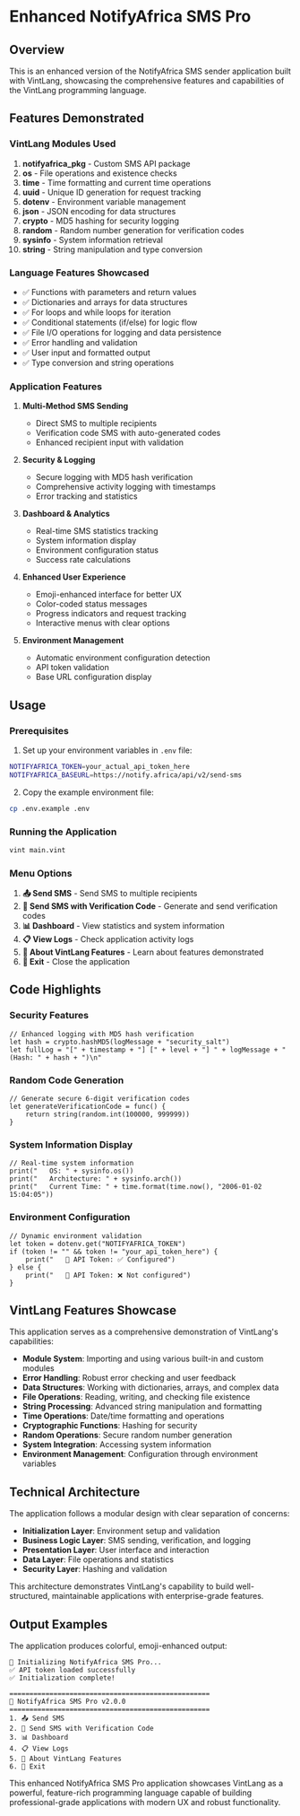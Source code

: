 # Enhanced NotifyAfrica SMS Pro

## Overview

This is an enhanced version of the NotifyAfrica SMS sender application built with VintLang, showcasing the comprehensive features and capabilities of the VintLang programming language.

## Features Demonstrated

### VintLang Modules Used

1. **notifyafrica_pkg** - Custom SMS API package
2. **os** - File operations and existence checks  
3. **time** - Time formatting and current time operations
4. **uuid** - Unique ID generation for request tracking
5. **dotenv** - Environment variable management
6. **json** - JSON encoding for data structures
7. **crypto** - MD5 hashing for security logging
8. **random** - Random number generation for verification codes
9. **sysinfo** - System information retrieval
10. **string** - String manipulation and type conversion

### Language Features Showcased

- ✅ Functions with parameters and return values
- ✅ Dictionaries and arrays for data structures
- ✅ For loops and while loops for iteration
- ✅ Conditional statements (if/else) for logic flow
- ✅ File I/O operations for logging and data persistence
- ✅ Error handling and validation
- ✅ User input and formatted output
- ✅ Type conversion and string operations

### Application Features

1. **Multi-Method SMS Sending**
   - Direct SMS to multiple recipients
   - Verification code SMS with auto-generated codes
   - Enhanced recipient input with validation

2. **Security & Logging**
   - Secure logging with MD5 hash verification
   - Comprehensive activity logging with timestamps
   - Error tracking and statistics

3. **Dashboard & Analytics**
   - Real-time SMS statistics tracking
   - System information display
   - Environment configuration status
   - Success rate calculations

4. **Enhanced User Experience**
   - Emoji-enhanced interface for better UX
   - Color-coded status messages
   - Progress indicators and request tracking
   - Interactive menus with clear options

5. **Environment Management**
   - Automatic environment configuration detection
   - API token validation
   - Base URL configuration display

## Usage

### Prerequisites

1. Set up your environment variables in `.env` file:
```bash
NOTIFYAFRICA_TOKEN=your_actual_api_token_here
NOTIFYAFRICA_BASEURL=https://notify.africa/api/v2/send-sms
```

2. Copy the example environment file:
```bash
cp .env.example .env
```

### Running the Application

```bash
vint main.vint
```

### Menu Options

1. **📤 Send SMS** - Send SMS to multiple recipients
2. **🎲 Send SMS with Verification Code** - Generate and send verification codes
3. **📊 Dashboard** - View statistics and system information
4. **📋 View Logs** - Check application activity logs
5. **🚀 About VintLang Features** - Learn about features demonstrated
6. **🚪 Exit** - Close the application

## Code Highlights

### Security Features
```vint
// Enhanced logging with MD5 hash verification
let hash = crypto.hashMD5(logMessage + "security_salt")
let fullLog = "[" + timestamp + "] [" + level + "] " + logMessage + " (Hash: " + hash + ")\n"
```

### Random Code Generation
```vint
// Generate secure 6-digit verification codes
let generateVerificationCode = func() {
    return string(random.int(100000, 999999))
}
```

### System Information Display
```vint
// Real-time system information
print("   OS: " + sysinfo.os())
print("   Architecture: " + sysinfo.arch())
print("   Current Time: " + time.format(time.now(), "2006-01-02 15:04:05"))
```

### Environment Configuration
```vint
// Dynamic environment validation
let token = dotenv.get("NOTIFYAFRICA_TOKEN")
if (token != "" && token != "your_api_token_here") {
    print("   🔑 API Token: ✅ Configured")
} else {
    print("   🔑 API Token: ❌ Not configured")
}
```

## VintLang Features Showcase

This application serves as a comprehensive demonstration of VintLang's capabilities:

- **Module System**: Importing and using various built-in and custom modules
- **Error Handling**: Robust error checking and user feedback
- **Data Structures**: Working with dictionaries, arrays, and complex data
- **File Operations**: Reading, writing, and checking file existence
- **String Processing**: Advanced string manipulation and formatting
- **Time Operations**: Date/time formatting and operations
- **Cryptographic Functions**: Hashing for security
- **Random Operations**: Secure random number generation
- **System Integration**: Accessing system information
- **Environment Management**: Configuration through environment variables

## Technical Architecture

The application follows a modular design with clear separation of concerns:

- **Initialization Layer**: Environment setup and validation
- **Business Logic Layer**: SMS sending, verification, and logging
- **Presentation Layer**: User interface and interaction
- **Data Layer**: File operations and statistics
- **Security Layer**: Hashing and validation

This architecture demonstrates VintLang's capability to build well-structured, maintainable applications with enterprise-grade features.

## Output Examples

The application produces colorful, emoji-enhanced output:

```
🚀 Initializing NotifyAfrica SMS Pro...
✅ API token loaded successfully
✅ Initialization complete!

==================================================
📱 NotifyAfrica SMS Pro v2.0.0
==================================================
1. 📤 Send SMS
2. 🎲 Send SMS with Verification Code
3. 📊 Dashboard
4. 📋 View Logs
5. 🚀 About VintLang Features
6. 🚪 Exit
```

This enhanced NotifyAfrica SMS Pro application showcases VintLang as a powerful, feature-rich programming language capable of building professional-grade applications with modern UX and robust functionality.